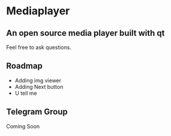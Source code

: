 # Mediaplayer

## An open source media player built with qt

Feel free to ask questions.

## Roadmap 
- Adding img viewer
- Adding Next button
- U tell me

## Telegram Group
  Coming Soon
  
  
